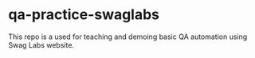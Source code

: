 # qa-practice-swaglabs
This repo is a used for teaching and demoing basic QA automation using Swag Labs website.
